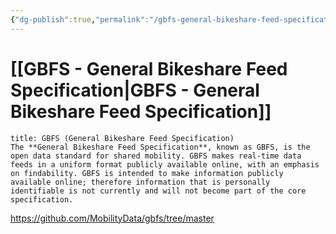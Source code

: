 ```yaml
---
{"dg-publish":true,"permalink":"/gbfs-general-bikeshare-feed-specification/","tags":["BikeSharing","SharingMobility"]}
---
```



# [[GBFS - General Bikeshare Feed Specification\|GBFS - General Bikeshare Feed Specification]]

```ad-Definizione
title: GBFS (General Bikeshare Feed Specification)
The **General Bikeshare Feed Specification**, known as GBFS, is the open data standard for shared mobility. GBFS makes real-time data feeds in a uniform format publicly available online, with an emphasis on findability. GBFS is intended to make information publicly available online; therefore information that is personally identifiable is not currently and will not become part of the core specification.
```

https://github.com/MobilityData/gbfs/tree/master
